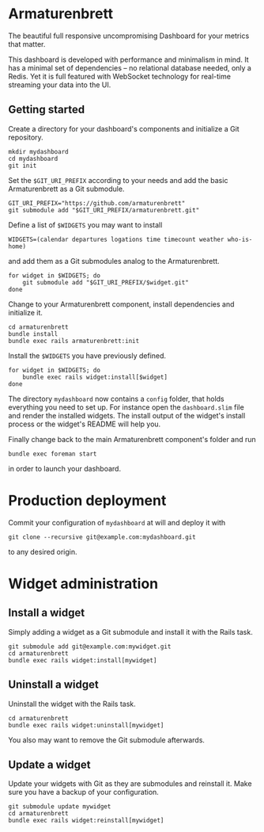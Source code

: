 # Armaturenbrett

The beautiful full responsive uncompromising Dashboard for your metrics that matter.

This dashboard is developed with performance and minimalism in mind. It has a minimal set of dependencies – no relational database needed, only a Redis. Yet it is full featured with WebSocket technology for real-time streaming your data into the UI.

## Getting started

Create a directory for your dashboard's components and initialize a Git repository.

```
mkdir mydashboard
cd mydashboard
git init
```

Set the `$GIT_URI_PREFIX` according to your needs and add the basic Armaturenbrett as a Git submodule.

```
GIT_URI_PREFIX="https://github.com/armaturenbrett"
git submodule add "$GIT_URI_PREFIX/armaturenbrett.git"
```

Define a list of `$WIDGETS` you may want to install

```
WIDGETS=(calendar departures logations time timecount weather who-is-home)
```

and add them as a Git submodules analog to the Armaturenbrett.

```
for widget in $WIDGETS; do
	git submodule add "$GIT_URI_PREFIX/$widget.git"
done
```

Change to your Armaturenbrett component, install dependencies and initialize it.

```
cd armaturenbrett
bundle install
bundle exec rails armaturenbrett:init
```

Install the `$WIDGETS` you have previously defined.

```
for widget in $WIDGETS; do
	bundle exec rails widget:install[$widget]
done
```

The directory `mydashboard` now contains a `config` folder, that holds everything you need to set up.
For instance open the `dashboard.slim` file and render the installed widgets.
The install output of the widget's install process or the widget's README will help you.

Finally change back to the main Armaturenbrett component's folder and run

```
bundle exec foreman start
```

in order to launch your dashboard.

# Production deployment

Commit your configuration of `mydashboard` at will and deploy it with

```
git clone --recursive git@example.com:mydashboard.git
```

to any desired origin.

# Widget administration

## Install a widget

Simply adding a widget as a Git submodule and install it with the Rails task.

```
git submodule add git@example.com:mywidget.git
cd armaturenbrett
bundle exec rails widget:install[mywidget]
```

## Uninstall a widget

Uninstall the widget with the Rails task.

```
cd armaturenbrett
bundle exec rails widget:uninstall[mywidget]
```

You also may want to remove the Git submodule afterwards.

## Update a widget

Update your widgets with Git as they are submodules and reinstall it.
Make sure you have a backup of your configuration.

```
git submodule update mywidget
cd armaturenbrett
bundle exec rails widget:reinstall[mywidget]
```
